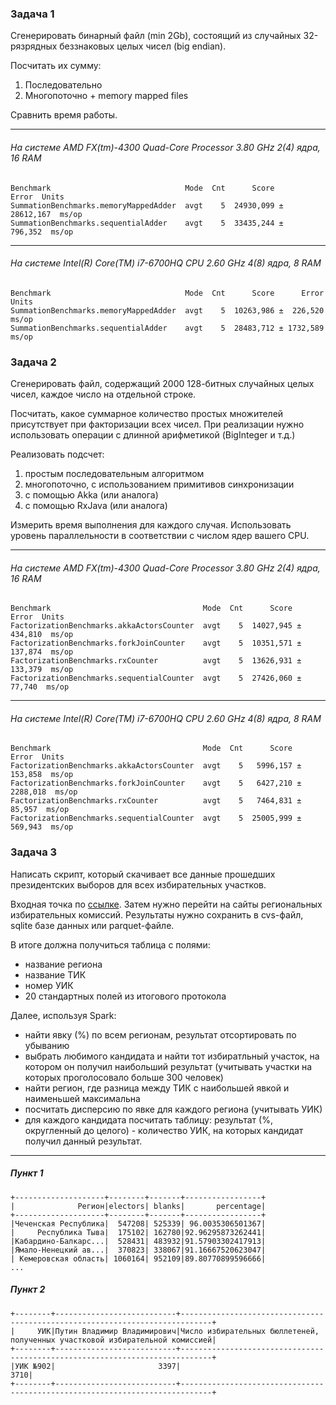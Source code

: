 ### Задача 1

Сгенерировать бинарный файл (min 2Gb), состоящий из случайных 32-рязрядных 
беззнаковых целых чисел (big endian).

Посчитать их сумму:
1. Последовательно
2. Многопоточно + memory mapped files

Сравнить время работы.

---
###### На системе AMD FX(tm)-4300 Quad-Core Processor 3.80 GHz 2(4) ядра, 16 RAM

    Benchmark                              Mode  Cnt      Score       Error  Units
    SummationBenchmarks.memoryMappedAdder  avgt    5  24930,099 ± 28612,167  ms/op
    SummationBenchmarks.sequentialAdder    avgt    5  33435,244 ±   796,352  ms/op
  
---
###### На системе Intel(R) Core(TM) i7-6700HQ CPU 2.60 GHz 4(8) ядра, 8 RAM

    Benchmark                              Mode  Cnt      Score      Error  Units
    SummationBenchmarks.memoryMappedAdder  avgt    5  10263,986 ±  226,520  ms/op
    SummationBenchmarks.sequentialAdder    avgt    5  28483,712 ± 1732,589  ms/op

### Задача 2

Сгенерировать файл, содержащий 2000 128-битных случайных целых чисел, 
каждое число на отдельной строке.

Посчитать, какое суммарное количество простых множителей присутствует 
при факторизации всех чисел. 
При реализации нужно использовать операции с длинной арифметикой (BigInteger и т.д.)

Реализовать подсчет:
1. простым последовательным алгоритмом
2. многопоточно, с использованием примитивов синхронизации
3. с помощью Akka (или аналога)
4. c помощью RxJava (или аналога)

Измерить время выполнения для каждого случая. 
Использовать уровень параллельности в соответствии с числом ядер вашего CPU.

---
###### На системе AMD FX(tm)-4300 Quad-Core Processor 3.80 GHz 2(4) ядра, 16 RAM

    Benchmark                                  Mode  Cnt      Score     Error  Units
    FactorizationBenchmarks.akkaActorsCounter  avgt    5  14027,945 ± 434,810  ms/op
    FactorizationBenchmarks.forkJoinCounter    avgt    5  10351,571 ± 137,874  ms/op
    FactorizationBenchmarks.rxCounter          avgt    5  13626,931 ± 133,379  ms/op
    FactorizationBenchmarks.sequentialCounter  avgt    5  27426,060 ±  77,740  ms/op

---
###### На системе Intel(R) Core(TM) i7-6700HQ CPU 2.60 GHz 4(8) ядра, 8 RAM

    Benchmark                                  Mode  Cnt      Score      Error  Units
    FactorizationBenchmarks.akkaActorsCounter  avgt    5   5996,157 ±  153,858  ms/op
    FactorizationBenchmarks.forkJoinCounter    avgt    5   6427,210 ± 2288,018  ms/op
    FactorizationBenchmarks.rxCounter          avgt    5   7464,831 ±   85,957  ms/op
    FactorizationBenchmarks.sequentialCounter  avgt    5  25005,999 ±  569,943  ms/op


### Задача 3

Написать скрипт, который скачивает все данные прошедших президентских выборов 
для всех избирательных участков.

Входная точка по [ссылке](http://www.vybory.izbirkom.ru/region/region/izbirkom?action=show&root=1&tvd=100100084849066&vrn=100100084849062&region=0&global=1&sub_region=0&prver=0&pronetvd=null&vibid=100100084849066&type=227). 
Затем нужно перейти на сайты региональных избирательных комиссий. 
Результаты нужно сохранить в cvs-файл, sqlite базе данных или parquet-файле. 

В итоге должна получиться таблица с полями:
- название региона
- название ТИК
- номер УИК
- 20 стандартных полей из итогового протокола

Далее, используя Spark:
- найти явку (%) по всем регионам, результат отсортировать по убыванию
- выбрать любимого кандидата и найти тот избиратльный участок, 
на котором он получил наибольший результат 
(учитывать участки на которых проголосовало больше 300 человек)
- найти регион, где разница между ТИК с наибольшей явкой и наименьшей максимальна
- посчитать дисперсию по явке для каждого региона (учитывать УИК)
- для каждого кандидата посчитать таблицу: результат 
(%, округленный до целого) - количество УИК, на которых кандидат получил данный результат.

---
##### Пункт 1
    +--------------------+--------+-------+-----------------+
    |              Регион|electors| blanks|       percentage|
    +--------------------+--------+-------+-----------------+
    |Чеченская Республика|  547208| 525339| 96.0035306501367|
    |     Республика Тыва|  175102| 162780|92.96295873262441|
    |Кабардино-Балкарс...|  528431| 483932|91.57903302417913|
    |Ямало-Ненецкий ав...|  370823| 338067|91.16667520623047|
    | Кемеровская область| 1060164| 952109|89.80770899596666|
    ...
    
##### Пункт 2

    +--------+---------------------------+-----------------------------------------------------------------------------+
    |     УИК|Путин Владимир Владимирович|Число избирательных бюллетеней, полученных участковой избирательной комиссией|
    +--------+---------------------------+-----------------------------------------------------------------------------+
    |УИК №902|                       3397|                                                                         3710|
    +--------+---------------------------+-----------------------------------------------------------------------------+


